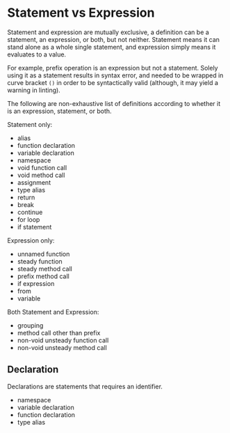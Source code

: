 # Statement vs Expression

Statement and expression are mutually exclusive, a definition can be a statement, an expression, or both, but not neither. Statement means it can stand alone as a whole single statement, and expression simply means it evaluates to a value.

For example, prefix operation is an expression but not a statement. Solely using it as a statement results in syntax error, and needed to be wrapped in curve bracket `()` in order to be syntactically valid (although, it may yield a warning in linting).

The following are non-exhaustive list of definitions according to whether it is an expression, statement, or both.

Statement only:

- alias
- function declaration
- variable declaration
- namespace
- void function call
- void method call
- assignment
- type alias
- return
- break
- continue
- for loop
- if statement

Expression only:

- unnamed function
- steady function
- steady method call
- prefix method call
- if expression
- from
- variable

Both Statement and Expression:

- grouping
- method call other than prefix
- non-void unsteady function call
- non-void unsteady method call

## Declaration

Declarations are statements that requires an identifier.

- namespace
- variable declaration
- function declaration
- type alias
